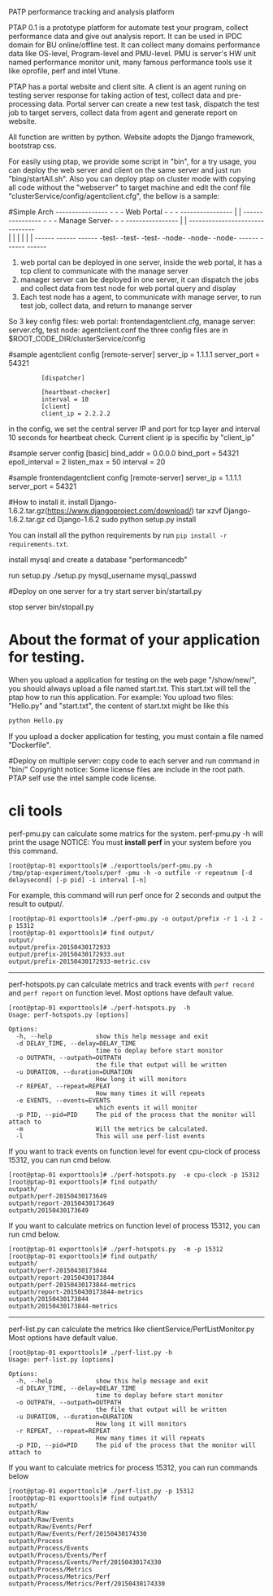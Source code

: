 PATP performance tracking and analysis platform

PTAP 0.1 is a prototype platform for automate test your program, collect performance data and give out analysis report. It can be used in IPDC domain for BU online/offline test. It can collect many domains performance data like OS-level, Program-level and PMU-level. PMU is server's HW unit named performance monitor unit, many famous performance tools use it like oprofile, perf and intel Vtune.

PTAP has a portal website and client site. A client is an agent runing on testing server response for taking action of test, collect data and pre-processing data. Portal server can create a new test task, dispatch the test job to target servers, collect data from agent and generate report on website.

All function are written by python. Website adopts the Django framework, bootstrap css.

For easily using ptap, we provide some script in "bin", for a try usage, you can deploy the web server and client on the same server and just run "bing/startAll.sh". Also you can deploy ptap on cluster mode with copying all code without the "webserver" to target machine and edit the conf file "clusterService/config/agentclient.cfg", the bellow is a sample:


#Simple Arch
             ----------------
             -              -
             - Web Portal   -
             -              -
             ----------------
                   |
                   |
             ----------------
             -              -
             - Manage Server-
             -              -
             ----------------
                   |
                   |
             -------------------------------          
             |              |              |
             |              |              |
             ------         ------         ------
             -test-         -test-         -test-
             -node-         -node-         -node-
             ------         ------         ------

1. web portal can be deployed in one server, inside the web portal, it has a tcp client to communicate with the manage server
2. manager server can be deployed in one server, it can dispatch the jobs and collect data from test node for web portal query and display
3. Each test node has a agent, to communicate with manage server, to run test job, collect data, and return to manange server

So 3 key config files: web portal: frontendagentclient.cfg,  manage server: server.cfg, test node: agentclient.conf
the three config files are in $ROOT_CODE_DIR/clusterService/config

#sample agentclient config
             [remote-server]
             server_ip = 1.1.1.1
             server_port = 54321
             
             [dispatcher]
             
             [heartbeat-checker]
             interval = 10
             [client]
             client_ip = 2.2.2.2

in the config, we set the central server IP and port for tcp layer and interval 10 seconds for heartbeat check. Current client ip is specific by "client_ip"

#sample server config
             [basic]
             bind_addr = 0.0.0.0
             bind_port = 54321
             epoll_interval = 2
             listen_max = 50
             interval = 20

#sample frontendagentclient config
             [remote-server]
             server_ip = 1.1.1.1
             server_port = 54321

#How to install it.
install Django-1.6.2.tar.gz(https://www.djangoproject.com/download/)
             tar xzvf Django-1.6.2.tar.gz
             cd Django-1.6.2
             sudo python setup.py install

You can install all the python requirements by run `pip install -r requirements.txt`.

install mysql and create a database "performancedb"

run setup.py
             ./setup.py mysql_username mysql_passwd

#Deploy on one server for a try
start server
             bin/startall.py

stop server
             bin/stopall.py

# About the format of your application for testing.
When you upload a application for testing on the web page "/show/new/", you should always upload a file named start.txt.
This start.txt will tell the ptap how to run this application.
For example:
You upload two files: "Hello.py" and "start.txt", the content of start.txt might be like this
```bash
python Hello.py
```

If you upload a docker application for testing, you must contain a file named "Dockerfile".


#Deploy on multiple server:
             copy code to each server and run command in "bin/" 
Copyright notice:
  Some license files are include in the root path. PTAP self use the intel sample code license. 

# cli tools
perf-pmu.py can calculate some matrics for the system.
perf-pmu.py -h will print the usage
NOTICE: You must **install perf** in your system before you this command.
```shell
[root@ptap-01 exporttools]# ./exporttools/perf-pmu.py -h
/tmp/ptap-experiment/tools/perf -pmu -h -o outfile -r repeatnum [-d delaysecond] [-p pid] -i interval [-n]
```
For example, this command will run perf once for 2 seconds and output the result to output/.
```shell
[root@ptap-01 exporttools]# ./perf-pmu.py -o output/prefix -r 1 -i 2 -p 15312
[root@ptap-01 exporttools]# find output/
output/
output/prefix-20150430172933
output/prefix-20150430172933.out
output/prefix-20150430172933-metric.csv
```
---

perf-hotspots.py can calculate metrics and track events with `perf record` and `perf report` on function level.
Most options have default value.
```shell
[root@ptap-01 exporttools]# ./perf-hotspots.py  -h
Usage: perf-hotspots.py [options]

Options:
  -h, --help            show this help message and exit
  -d DELAY_TIME, --delay=DELAY_TIME
                        time to deplay before start monitor
  -o OUTPATH, --outpath=OUTPATH
                        the file that output will be written
  -u DURATION, --duration=DURATION
                        How long it will monitors
  -r REPEAT, --repeat=REPEAT
                        How many times it will repeats
  -e EVENTS, --events=EVENTS
                        which events it will monitor
  -p PID, --pid=PID     The pid of the process that the monitor will attach to
  -m                    Will the metrics be calculated.
  -l                    This will use perf-list events
```

If you want to track events on function level for event cpu-clock of process 15312, you can run cmd below.
```shell
[root@ptap-01 exporttools]# ./perf-hotspots.py  -e cpu-clock -p 15312
[root@ptap-01 exporttools]# find outpath/
outpath/
outpath/perf-20150430173649
outpath/report-20150430173649
outpath/20150430173649
```

If you want to calculate metrics on function level of process 15312, you can run cmd below.
```shell
[root@ptap-01 exporttools]# ./perf-hotspots.py  -m -p 15312
[root@ptap-01 exporttools]# find outpath/
outpath/
outpath/perf-20150430173844
outpath/report-20150430173844
outpath/perf-20150430173844-metrics
outpath/report-20150430173844-metrics
outpath/20150430173844
outpath/20150430173844-metrics
```


---

perf-list.py can calculate the metrics like clientService/PerfListMonitor.py
Most options have default value.
```shell
[root@ptap-01 exporttools]# ./perf-list.py -h
Usage: perf-list.py [options]

Options:
  -h, --help            show this help message and exit
  -d DELAY_TIME, --delay=DELAY_TIME
                        time to deplay before start monitor
  -o OUTPATH, --outpath=OUTPATH
                        the file that output will be written
  -u DURATION, --duration=DURATION
                        How long it will monitors
  -r REPEAT, --repeat=REPEAT
                        How many times it will repeats
  -p PID, --pid=PID     The pid of the process that the monitor will attach to
```

If you want to calculate metrics for process 15312, you can run commands below
```shell
[root@ptap-01 exporttools]# ./perf-list.py -p 15312
[root@ptap-01 exporttools]# find outpath/
outpath/
outpath/Raw
outpath/Raw/Events
outpath/Raw/Events/Perf
outpath/Raw/Events/Perf/20150430174330
outpath/Process
outpath/Process/Events
outpath/Process/Events/Perf
outpath/Process/Events/Perf/20150430174330
outpath/Process/Metrics
outpath/Process/Metrics/Perf
outpath/Process/Metrics/Perf/20150430174330
```
